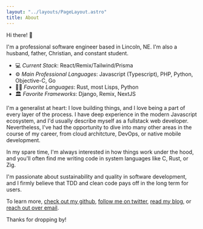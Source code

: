 ```yaml
---
layout: "../layouts/PageLayout.astro"
title: About
---
```


Hi there! 👋

I'm a professional software engineer based in Lincoln, NE. I'm also a husband,
father, Christian, and constant student.

- 💻 _Current Stack_: React/Remix/Tailwind/Prisma
- ⚙ _Main Professional Languages_: Javascript (Typescript), PHP, Python, Objective-C, Go
- 👩‍💻 _Favorite Languages_: Rust, most Lisps, Python
- 🏛 _Favorite Frameworks_: Django, Remix, NextJS

I'm a generalist at heart: I love building things, and I love being a part of
every layer of the process. I have deep experience in the modern Javascript
ecosystem, and I'd usually describe myself as a fullstack web developer.
Nevertheless, I've had the opportunity to dive into many other areas in the
course of my career, from cloud architcture, DevOps, or native mobile
development.

In my spare time, I'm always interested in how things work under the hood, and
you'll often find me writing code in system languages like C, Rust, or Zig.

I'm passionate about sustainability and quality in software development, and I
firmly believe that TDD and clean code pays off in the long term for users.

To learn more, [check out my github](https://github.com/michaelhelvey), [follow
me on twitter](https://twitter.com/_michaelhelvey), [read my blog](/blog), or
[reach out over email](/contact).

Thanks for dropping by!
